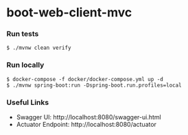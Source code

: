 # boot-web-client-mvc

### Run tests
`$ ./mvnw clean verify`

### Run locally
```shell
$ docker-compose -f docker/docker-compose.yml up -d
$ ./mvnw spring-boot:run -Dspring-boot.run.profiles=local
```


### Useful Links
* Swagger UI: http://localhost:8080/swagger-ui.html
* Actuator Endpoint: http://localhost:8080/actuator

